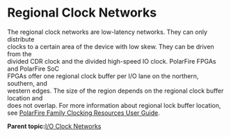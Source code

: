 # Regional Clock Networks

The regional clock networks are low-latency networks. They can only distribute<br /> clocks to a certain area of the device with low skew. They can be driven from the<br /> divided CDR clock and the divided high-speed IO clock. PolarFire FPGAs and PolarFire SoC<br /> FPGAs offer one regional clock buffer per I/O lane on the northern, southern, and<br /> western edges. The size of the region depends on the regional clock buffer location and<br /> does not overlap. For more information about regional lock buffer location, see [PolarFire Family Clocking Resources User Guide](https://ww1.microchip.com/downloads/aemDocuments/documents/FPGA/ProductDocuments/UserGuides/Microchip_PolarFire_FPGA_and_PolarFire_SoC_FPGA_Clocking_Resources_User_Guide_VB.pdf).

**Parent topic:**[I/O Clock Networks](GUID-977E0649-932F-443C-867E-A85343F2F11B.md)


